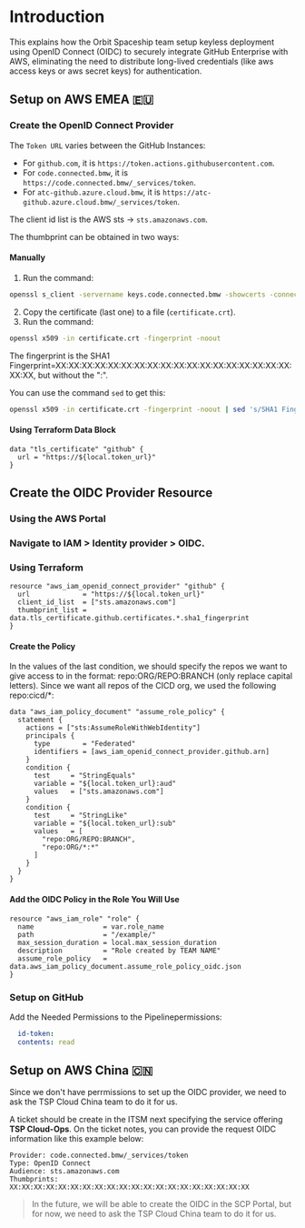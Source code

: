 #  Introduction

This explains how the Orbit Spaceship team setup keyless deployment using OpenID Connect (OIDC) to securely integrate GitHub Enterprise with AWS, eliminating the need to distribute long-lived credentials (like aws access keys or aws secret keys) for authentication.

## Setup on AWS EMEA 🇪🇺

### Create the OpenID Connect Provider

The `Token URL` varies between the GitHub Instances:

- For `github.com`, it is `https://token.actions.githubusercontent.com`.
- For `code.connected.bmw`, it is `https://code.connected.bmw/_services/token`.
- For `atc-github.azure.cloud.bmw`, it is `https://atc-github.azure.cloud.bmw/_services/token`.

The client id list is the AWS sts → `sts.amazonaws.com`.

The thumbprint can be obtained in two ways:

#### Manually

1. Run the command:

```bash
openssl s_client -servername keys.code.connected.bmw -showcerts -connect keys.code.connected.bmw:443
```

2. Copy the certificate (last one) to a file (`certificate.crt`).
3. Run the command:

```bash
openssl x509 -in certificate.crt -fingerprint -noout
```
The fingerprint is the SHA1 Fingerprint=XX:XX:XX:XX:XX:XX:XX:XX:XX:XX:XX:XX:XX:XX:XX:XX:XX:XX:XX:XX, but without the ":".

You can use the command `sed` to get this:

```bash
openssl x509 -in certificate.crt -fingerprint -noout | sed 's/SHA1 Fingerprint=//g' | sed 's/://g'
```

#### Using Terraform Data Block

```hcl
data "tls_certificate" "github" {
  url = "https://${local.token_url}"
}
```

## Create the OIDC Provider Resource
### Using the AWS Portal
### Navigate to IAM > Identity provider > OIDC.
### Using Terraform


```hcl
resource "aws_iam_openid_connect_provider" "github" {
  url             = "https://${local.token_url}"
  client_id_list  = ["sts.amazonaws.com"]
  thumbprint_list = data.tls_certificate.github.certificates.*.sha1_fingerprint
}
```

#### Create the Policy

In the values of the last condition, we should specify the repos we want to give access to in the format: repo:ORG/REPO:BRANCH (only replace capital letters). Since we want all repos of the CICD org, we used the following repo:cicd/*:

```hcl
data "aws_iam_policy_document" "assume_role_policy" {
  statement {
    actions = ["sts:AssumeRoleWithWebIdentity"]
    principals {
      type        = "Federated"
      identifiers = [aws_iam_openid_connect_provider.github.arn]
    }
    condition {
      test     = "StringEquals"
      variable = "${local.token_url}:aud"
      values   = ["sts.amazonaws.com"]
    }
    condition {
      test     = "StringLike"
      variable = "${local.token_url}:sub"
      values   = [
        "repo:ORG/REPO:BRANCH",
        "repo:ORG/*:*"
      ]
    }
  }
}
```

#### Add the OIDC Policy in the Role You Will Use

```hcl
resource "aws_iam_role" "role" {
  name                 = var.role_name
  path                 = "/example/"
  max_session_duration = local.max_session_duration
  description          = "Role created by TEAM NAME"
  assume_role_policy   = data.aws_iam_policy_document.assume_role_policy_oidc.json
}
```

### Setup on GitHub

Add the Needed Permissions to the Pipelinepermissions:

```yaml
  id-token:
  contents: read
```

## Setup on AWS China 🇨🇳

Since we don't have perrmissions to set up the OIDC provider, we need to ask the TSP Cloud China team to do it for us.

A ticket  should be create in the ITSM next specifying the service offering **TSP Cloud-Ops**. On the ticket notes, you can provide the request OIDC information like this example below:

```text
Provider: code.connected.bmw/_services/token
Type: OpenID Connect
Audience: sts.amazonaws.com
Thumbprints: XX:XX:XX:XX:XX:XX:XX:XX:XX:XX:XX:XX:XX:XX:XX:XX:XX:XX:XX:XX
```

> In the future, we will be able to create the OIDC in the SCP Portal, but for now, we need to ask the TSP Cloud China team to do it for us.